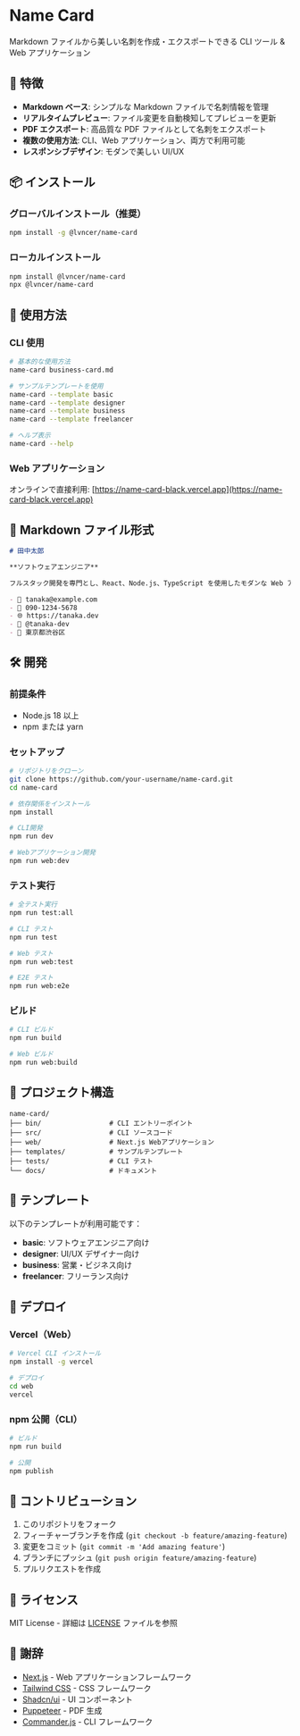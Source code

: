 # Name Card

Markdown ファイルから美しい名刺を作成・エクスポートできる CLI ツール & Web アプリケーション

## 🚀 特徴

- **Markdown ベース**: シンプルな Markdown ファイルで名刺情報を管理
- **リアルタイムプレビュー**: ファイル変更を自動検知してプレビューを更新
- **PDF エクスポート**: 高品質な PDF ファイルとして名刺をエクスポート
- **複数の使用方法**: CLI、Web アプリケーション、両方で利用可能
- **レスポンシブデザイン**: モダンで美しい UI/UX

## 📦 インストール

### グローバルインストール（推奨）

```bash
npm install -g @lvncer/name-card
```

### ローカルインストール

```bash
npm install @lvncer/name-card
npx @lvncer/name-card
```

## 🎯 使用方法

### CLI 使用

```bash
# 基本的な使用方法
name-card business-card.md

# サンプルテンプレートを使用
name-card --template basic
name-card --template designer
name-card --template business
name-card --template freelancer

# ヘルプ表示
name-card --help
```

### Web アプリケーション

オンラインで直接利用: [https://name-card-black.vercel.app](https://name-card-black.vercel.app)

## 📝 Markdown ファイル形式

```markdown
# 田中太郎

**ソフトウェアエンジニア**

フルスタック開発を専門とし、React、Node.js、TypeScript を使用したモダンな Web アプリケーション開発に従事しています。

- 📧 tanaka@example.com
- 📱 090-1234-5678
- 🌐 https://tanaka.dev
- 🐙 @tanaka-dev
- 📍 東京都渋谷区
```

## 🛠️ 開発

### 前提条件

- Node.js 18 以上
- npm または yarn

### セットアップ

```bash
# リポジトリをクローン
git clone https://github.com/your-username/name-card.git
cd name-card

# 依存関係をインストール
npm install

# CLI開発
npm run dev

# Webアプリケーション開発
npm run web:dev
```

### テスト実行

```bash
# 全テスト実行
npm run test:all

# CLI テスト
npm run test

# Web テスト
npm run web:test

# E2E テスト
npm run web:e2e
```

### ビルド

```bash
# CLI ビルド
npm run build

# Web ビルド
npm run web:build
```

## 📁 プロジェクト構造

```
name-card/
├── bin/                 # CLI エントリーポイント
├── src/                 # CLI ソースコード
├── web/                 # Next.js Webアプリケーション
├── templates/           # サンプルテンプレート
├── tests/               # CLI テスト
└── docs/                # ドキュメント
```

## 🎨 テンプレート

以下のテンプレートが利用可能です：

- **basic**: ソフトウェアエンジニア向け
- **designer**: UI/UX デザイナー向け
- **business**: 営業・ビジネス向け
- **freelancer**: フリーランス向け

## 🚀 デプロイ

### Vercel（Web）

```bash
# Vercel CLI インストール
npm install -g vercel

# デプロイ
cd web
vercel
```

### npm 公開（CLI）

```bash
# ビルド
npm run build

# 公開
npm publish
```

## 🤝 コントリビューション

1. このリポジトリをフォーク
2. フィーチャーブランチを作成 (`git checkout -b feature/amazing-feature`)
3. 変更をコミット (`git commit -m 'Add amazing feature'`)
4. ブランチにプッシュ (`git push origin feature/amazing-feature`)
5. プルリクエストを作成

## 📄 ライセンス

MIT License - 詳細は [LICENSE](LICENSE) ファイルを参照

## 🙏 謝辞

- [Next.js](https://nextjs.org/) - Web アプリケーションフレームワーク
- [Tailwind CSS](https://tailwindcss.com/) - CSS フレームワーク
- [Shadcn/ui](https://ui.shadcn.com/) - UI コンポーネント
- [Puppeteer](https://pptr.dev/) - PDF 生成
- [Commander.js](https://github.com/tj/commander.js/) - CLI フレームワーク

